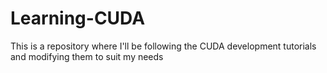 # Learning-CUDA
This is a repository where I'll be following the CUDA development tutorials and modifying them to suit my needs
